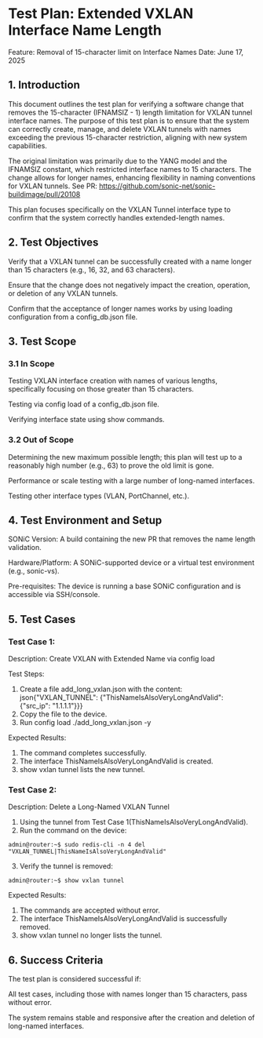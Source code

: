 # Test Plan: Extended VXLAN Interface Name Length
Feature: Removal of 15-character limit on Interface Names
Date: June 17, 2025

## 1. Introduction
This document outlines the test plan for verifying a software change that removes the 15-character (IFNAMSIZ - 1) length limitation for VXLAN tunnel interface names. The purpose of this test plan is to ensure that the system can correctly create, manage, and delete VXLAN tunnels with names exceeding the previous 15-character restriction, aligning with new system capabilities.

The original limitation was primarily due to the YANG model and the IFNAMSIZ constant, which restricted interface names to 15 characters. The change allows for longer names, enhancing flexibility in naming conventions for VXLAN tunnels. See PR: https://github.com/sonic-net/sonic-buildimage/pull/20108

This plan focuses specifically on the VXLAN Tunnel interface type to confirm that the system correctly handles extended-length names.

## 2. Test Objectives
Verify that a VXLAN tunnel can be successfully created with a name longer than 15 characters (e.g., 16, 32, and 63 characters).

Ensure that the change does not negatively impact the creation, operation, or deletion of any VXLAN tunnels.

Confirm that the acceptance of longer names works by using loading configuration from a config_db.json file.

## 3. Test Scope
### 3.1 In Scope
Testing VXLAN interface creation with names of various lengths, specifically focusing on those greater than 15 characters.

Testing via config load of a config_db.json file.

Verifying interface state using show commands.

### 3.2 Out of Scope
Determining the new maximum possible length; this plan will test up to a reasonably high number (e.g., 63) to prove the old limit is gone.

Performance or scale testing with a large number of long-named interfaces.

Testing other interface types (VLAN, PortChannel, etc.).

## 4. Test Environment and Setup
SONiC Version: A build containing the new PR that removes the name length validation.

Hardware/Platform: A SONiC-supported device or a virtual test environment (e.g., sonic-vs).

Pre-requisites: The device is running a base SONiC configuration and is accessible via SSH/console.

## 5. Test Cases

### Test Case 1:

Description:
Create VXLAN with Extended Name via config load

Test Steps:
1. Create a file add_long_vxlan.json with the content:
json{"VXLAN_TUNNEL": {"ThisNameIsAlsoVeryLongAndValid": {"src_ip": "1.1.1.1"}}}
2. Copy the file to the device.
3. Run config load ./add_long_vxlan.json -y

Expected Results:
1. The command completes successfully.
2. The interface ThisNameIsAlsoVeryLongAndValid is created.
3. show vxlan tunnel lists the new tunnel.

### Test Case 2:

Description:
Delete a Long-Named VXLAN Tunnel

1. Using the tunnel from Test Case 1(ThisNameIsAlsoVeryLongAndValid).
2. Run the command on the device:
```
admin@router:~$ sudo redis-cli -n 4 del "VXLAN_TUNNEL|ThisNameIsAlsoVeryLongAndValid"
```
3. Verify the tunnel is removed:
```
admin@router:~$ show vxlan tunnel
```

Expected Results:
1. The commands are accepted without error.
2. The interface ThisNameIsAlsoVeryLongAndValid is successfully removed.
3. show vxlan tunnel no longer lists the tunnel.

## 6. Success Criteria
The test plan is considered successful if:

All test cases, including those with names longer than 15 characters, pass without error.

The system remains stable and responsive after the creation and deletion of long-named interfaces.
